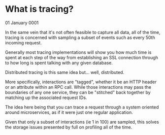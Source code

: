 # What is tracing?
01 January 0001

In the same vein that it&#39;s not often feasible to capture all data, all of the time, tracing is concerned with sampling a subset of events such as every 50th incoming request.

Generally most tracing implementations will show you how much time is spent at each step of the way from establishing an SSL connection through to how long is spent talking with any given database.

Distributed tracing is this same idea but... well, distributed.

More specifically, interactions are &#34;tagged&#34;, whether it be an HTTP header or an attribute within an RPC call. While those interactions may pass the boundaries of any one service, they can be &#34;stitched&#34; back together by matching up the associated request IDs.

The idea here being that you can trace a request through a system oriented around microservices, as if it were just one regular application.

Given that only a subset of interactions (ie 1 in 100) are sampled, this solves the storage issues presented by full on profiling all of the time.